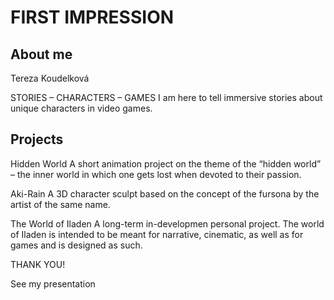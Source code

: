 # FIRST IMPRESSION

## About me
Tereza Koudelková

STORIES – CHARACTERS – GAMES
I am here to tell immersive stories about unique characters in video games.

## Projects
Hidden World
  A short animation project on the theme of the “hidden world” – the inner world in which one gets lost when devoted to their passion.

Aki-Rain
  A 3D character sculpt based on the concept of the fursona by the artist of the same name.

The World of Iladen
  A long-term in-developmen personal project. The world of Iladen is intended to be meant for narrative, cinematic, as well as for games and is designed as such.


THANK YOU!

See my presentation
